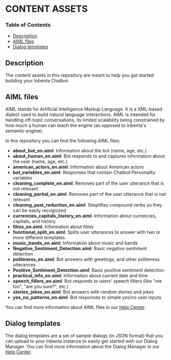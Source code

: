 # CONTENT ASSETS

### Table of Contents
* [Description](#description)
* [AIML files](#aiml-files)
* [Dialog templates](#dialog-templates)

## Description
The content assets in this repository are meant to help you get started building your Inbenta Chatbot.

## AIML files
AIML stands for Artificial Intelligence Markup Language. It is a XML-based dialect used to build natural language interactions. AIML is intended for handling off-topic conversations, its limited scalability being constrained by how much a human can teach the engine (as opposed to Inbenta's semantic engine).

In this repository you can find the following AIML files:

* **about_bot_en.aiml**: Information about the bot (name, age, etc.)
* **about_human_en.aiml**: Bot responds to and captures information about the user (name, age, etc.)
* **american_actors_en.aiml**: Information about American actors
* **bot_variables_en.aiml**: Responses that contain Chatbot Personality variables
* **cleaning_complete_en.aiml**: Removes part of the user utterance that is not relevant
* **cleaning_partial_en.aiml**: Removes part of the user utterance that is not relevant
* **cleaning_past_reduction_en.aiml**: Simplifies compound verbs so they can be easily recognized
* **currencies_capitals_history_en.aiml**: Information about currencies, capitals, and history
* **films_en.aiml**: Information about films
* **functional_split_en.aiml**: Splits user utterances to answer with two or more different templates 
* **music_bands_en.aiml**: Information about music and bands
* **Negative_Sentiment_Detection.aiml**: Basic negative sentiment detection
* **politeness_en.aiml**: Bot answers with greetings, and other politeness utterances
* **Positive_Sentiment_Detection.aiml**: Basic positive sentiment detection
* **practical_info_en.aiml**: Information about current date and time
* **speech_fillers_en.aiml**: Bot responds to users' speech fillers (like "me too", "are you sure?", etc.)
* **stories_jokes_en.aiml**: Bot answers with random stories and jokes
* **yes_no_patterns_en.aiml**: Bot responses to simple yes/no user inputs

You can find more information about AIML files in our [Help Center](https://help.inbenta.io/en/chatbot/knowledge/aiml/).

## Dialog templates
The dialog templates are a set of sample dialogs (in JSON format) that you can upload to your Inbenta instance to easily get started with our Dialog Manager.
You can find more information about the Dialog Manager in our [Help Center](https://help.inbenta.io/en/chatbot/knowledge/dialog-manager/).
